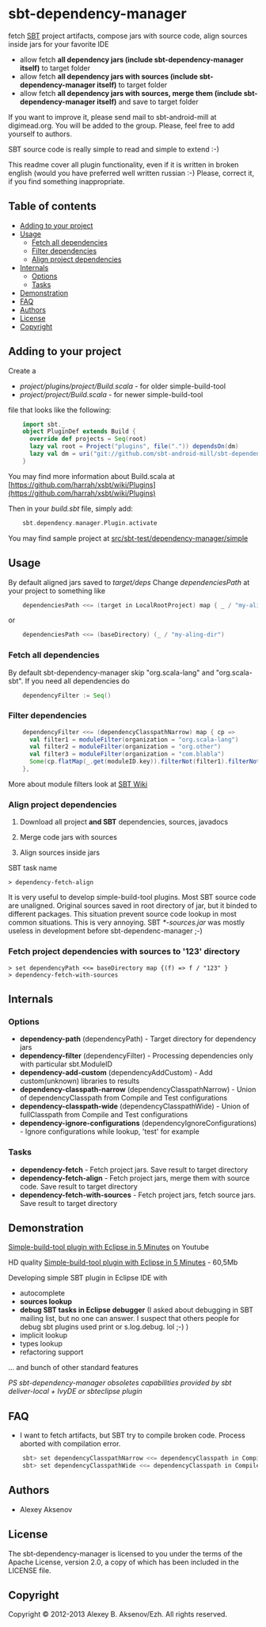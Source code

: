 sbt-dependency-manager
======================

fetch [SBT](https://github.com/harrah/xsbt "Simple Build Tool") project artifacts, compose jars with source code, align sources inside jars for your favorite IDE

* allow fetch __all dependency jars (include sbt-dependency-manager itself)__ to target folder
* allow fetch __all dependency jars with sources (include sbt-dependency-manager itself)__ to target folder
* allow fetch __all dependency jars with sources, merge them (include sbt-dependency-manager itself)__ and save to target folder

If you want to improve it, please send mail to sbt-android-mill at digimead.org. You will be added to the group. Please, feel free to add yourself to authors.

SBT source code is really simple to read and simple to extend :-)

This readme cover all plugin functionality, even if it is written in broken english (would you have preferred well written russian :-) Please, correct it, if you find something inappropriate.

Table of contents
-----------------

- [Adding to your project](#adding-to-your-project)
- [Usage](#usage)
    - [Fetch all dependencies](#fetch-all-dependencies)
    - [Filter dependencies](#filter-dependencies)
    - [Align project dependencies](#align-project-dependencies)
- [Internals](#internals)
    - [Options](#options)
    - [Tasks](#tasks)
- [Demonstration](#demonstration)
- [FAQ](#faq)
- [Authors](#authors)
- [License](#license)
- [Copyright](#copyright)

## Adding to your project ##

Create a

 * _project/plugins/project/Build.scala_ - for older simple-build-tool
 * _project/project/Build.scala_ - for newer simple-build-tool

file that looks like the following:

```scala
    import sbt._
    object PluginDef extends Build {
      override def projects = Seq(root)
      lazy val root = Project("plugins", file(".")) dependsOn(dm)
      lazy val dm = uri("git://github.com/sbt-android-mill/sbt-dependency-manager.git#0.4")
    }
```

You may find more information about Build.scala at [https://github.com/harrah/xsbt/wiki/Plugins](https://github.com/harrah/xsbt/wiki/Plugins)

Then in your _build.sbt_ file, simply add:

``` scala
    sbt.dependency.manager.Plugin.activate
```

You may find sample project at [src/sbt-test/dependency-manager/simple](https://github.com/sbt-android-mill/sbt-dependency-manager/tree/master/src/sbt-test/dependency-manager/simple)

## Usage ##

By default aligned jars saved to _target/deps_ Change _dependenciesPath_ at your project to something like

``` scala
    dependenciesPath <<= (target in LocalRootProject) map { _ / "my-align-dir" }
```

or

``` scala
    dependenciesPath <<= (baseDirectory) (_ / "my-aling-dir")
```

### Fetch all dependencies

By default sbt-dependency-manager skip "org.scala-lang" and "org.scala-sbt". If you need all dependencies do

``` scala
    dependencyFilter := Seq()
```

### Filter dependencies

``` scala
    dependencyFilter <<= (dependencyClasspathNarrow) map { cp =>
      val filter1 = moduleFilter(organization = "org.scala-lang")
      val filter2 = moduleFilter(organization = "org.other")
      val filter3 = moduleFilter(organization = "com.blabla")
      Some(cp.flatMap(_.get(moduleID.key)).filterNot(filter1).filterNot(filter2).filterNot(filter3))
    },
````

More about module filters look at [SBT Wiki](https://github.com/harrah/xsbt/wiki/Update-Report)

### Align project dependencies ###

1. Download all project __and SBT__ dependencies, sources, javadocs

2. Merge code jars with sources

3. Align sources inside jars

SBT task name

```
> dependency-fetch-align
```

It is very useful to develop simple-build-tool plugins. Most SBT source code are unaligned. Original sources saved in root directory of jar, but it binded to different packages. This situation prevent source code lookup in most common situations. This is very annoying. SBT _*-sources.jar_ was mostly useless in development before sbt-dependenc-manager ;-)

### Fetch project dependencies with sources to '123' directory

```
> set dependencyPath <<= baseDirectory map {(f) => f / "123" }
> dependency-fetch-with-sources
```
 
Internals
---------

### Options ###

* __dependency-path__ (dependencyPath) - Target directory for dependency jars
* __dependency-filter__ (dependencyFilter) - Processing dependencies only with particular sbt.ModuleID
* __dependency-add-custom__ (dependencyAddCustom) - Add custom(unknown) libraries to results
* __dependency-classpath-narrow__ (dependencyClasspathNarrow) - Union of dependencyClasspath from Compile and Test configurations
* __dependency-classpath-wide__ (dependencyClasspathWide) - Union of fullClasspath from Compile and Test configurations
* __dependency-ignore-configurations__ (dependencyIgnoreConfigurations) - Ignore configurations while lookup, 'test' for example

### Tasks ###

* __dependency-fetch__ - Fetch project jars. Save result to target directory
* __dependency-fetch-align__ - Fetch project jars, merge them with source code. Save result to target directory
* __dependency-fetch-with-sources__ - Fetch project jars, fetch source jars. Save result to target directory

Demonstration
-------------

[Simple-build-tool plugin with Eclipse in 5 Minutes](http://youtu.be/3K8knvkVAyc) on Youtube

HD quality [Simple-build-tool plugin with Eclipse in 5 Minutes](https://github.com/downloads/sbt-android-mill/sbt-android-mill-extra/EclipseSBT.mp4) - 60,5Mb

Developing simple SBT plugin in Eclipse IDE with

* autocomplete
* __sources lookup__
* __debug SBT tasks in Eclipse debugger__ (I asked about debugging in SBT mailing list, but no one can answer. I suspect that others people for debug sbt plugins used print or s.log.debug. lol ;-) )
* implicit lookup
* types lookup
* refactoring support

... and bunch of other standard features

_PS sbt-dependency-manager obsoletes capabilities provided by sbt deliver-local + IvyDE or sbteclipse plugin_

FAQ
---

* I want to fetch artifacts, but SBT try to compile broken code. Process aborted with compilation error.

```scala
    sbt> set dependencyClasspathNarrow <<= dependencyClasspath in Compile
    sbt> set dependencyClasspathWide <<= dependencyClasspath in Compile
```

Authors
-------

* Alexey Aksenov

License
-------

The sbt-dependency-manager is licensed to you under the terms of
the Apache License, version 2.0, a copy of which has been
included in the LICENSE file.

Copyright
---------

Copyright © 2012-2013 Alexey B. Aksenov/Ezh. All rights reserved.
